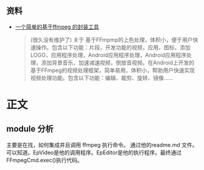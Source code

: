 ## 资料
* [一个简单的基于ffmpeg 的封装工具](https://github.com/yangjie10930/EpMedia)
  > (很久没有维护了) 关于 基于FFmpmp的上色处理，体积小，便于用户快速操作。包含以下功能：片段，开发功能的视频，应用，图标，添加LOGO，应用程序处理，Android应用程序处理，Android应用程序处理，添加背景音乐，加速减速视频，倒放音视频。在Android上开发的基于FFmpeg的视频处理框架，简单易用，体积小，帮助用户快速实现视频处理功能。包含以下功能：编辑、裁剪、旋转、镜像……
# 正文
## module 分析
主要是在找，如何集成并且调用 ffmpeg 执行命令。
通过他的readme.md 文件。可以知道。EpVideo是他的调用程序。EpEditor是他的执行程序。最终通过FFmpegCmd.exec()执行代码。
